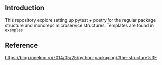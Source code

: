 ## Introduction 

This repository explore setting up pytest + poetry for the regular package structure and monorepo microservice structures. Templates are found in `examples`

## Reference 

https://blog.ionelmc.ro/2014/05/25/python-packaging/#the-structure%3E